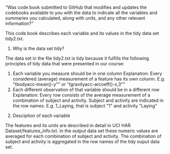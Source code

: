 "Was code book submitted to GitHub that modifies and updates the codebooks available to you with the data to indicate all the variables and summaries you calculated, along with units, and any other relevant information?"

This  code book describes each variable and its values in the tidy data set tidy2.txt.

1) Why is the data set tidy?

The data set in the file tidy2.txt is tidy because it fulfills the following principles of tidy data that were presented in our course:
1. Each variable you measure should be in one column
  Explanation: Every considered (average) measurement of a feature has its own column. E.g. "tbodyacc-mean()-y"" or "tgravityacc-arcoeff()-x,3""
2. Each different observation of that variable should be in a different row
  Explanation: Every row consists of the average measurement of a combination of subject and activity. 
  Subject and activity are indicated in the row names. E.g. 1_Laying, that is subject "1" and activity "Laying"
  
2) Desciption of each variable

The features and its units are described in detail in UCI HAR Dataset/features_info.txt.
In the output data set these numeric values are averaged for each combination of subject and activity. The combination of subject and activity is aggregated in the row names of the tidy ouput data set.
  
  

